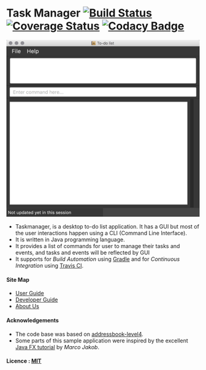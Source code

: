 # Task Manager [![Build Status](https://travis-ci.org/CS2103AUG2016-T17-C3/main.svg?branch=master)](https://travis-ci.org/CS2103AUG2016-T17-C3/main) [![Coverage Status](https://coveralls.io/repos/github/CS2103AUG2016-T17-C3/main/badge.svg?branch=master)](https://coveralls.io/github/CS2103AUG2016-T17-C3/main?branch=master) [![Codacy Badge](https://api.codacy.com/project/badge/Grade/57133b52a64f4e8d8528e6a088b8f681)](https://www.codacy.com/app/e0012616/main?utm_source=github.com&amp;utm_medium=referral&amp;utm_content=CS2103AUG2016-T17-C3/main&amp;utm_campaign=Badge_Grade)

<img src="docs/images/1945556540.jpg" width="600"><br>

* Taskmanager, is a desktop to-do list application. It has a GUI but most of the user interactions happen using a CLI (Command Line Interface).
* It is written in Java programming language. 
* It provides a list of commands for user to manage their tasks and events, and tasks and events will be reflected by GUI
* It supports for *Build Automation* using [Gradle](https://gradle.org/) and for *Continuous Integration* using [Travis CI](https://travis-ci.org/).
  
#### Site Map
* [User Guide](docs/UserGuide.md) 
* [Developer Guide](docs/DeveloperGuide.md) 
* [About Us](docs/AboutUs.md)


#### Acknowledgements
* The code base was based on [addressbook-level4](https://github.com/se-edu/addressbook-level4). 
* Some parts of this sample application were inspired by the excellent 
  [Java FX tutorial](http://code.makery.ch/library/javafx-8-tutorial/) by *Marco Jakob*. 


#### Licence : [MIT](LICENSE)